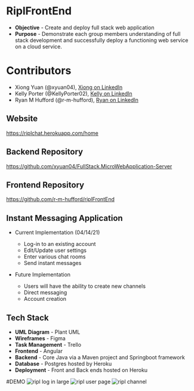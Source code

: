 # RiplFrontEnd
* **Objective** - Create and deploy full stack web application
* **Purpose** - Demonstrate each group members understanding of full stack development and successfully deploy a functioning web service on a cloud service.


# Contributors
* Xiong Yuan (@xyuan04), [Xiong on LinkedIn](https://www.linkedin.com/in/xiongyuan/) 
* Kelly Porter (@KellyPorter02), [Kelly on LinkedIn](https://www.linkedin.com/in/kellyporter02/) 
* Ryan M Hufford (@r-m-hufford), [Ryan on LinkedIn](https://www.linkedin.com/in/rmhufford/)


## Website
https://riplchat.herokuapp.com/home


## Backend Repository
https://github.com/xyuan04/FullStack.MicroWebApplication-Server

## Frontend Repository
https://github.com/r-m-hufford/riplFrontEnd

## Instant Messaging Application
* Current Implementation (04/14/21)
  * Log-in to an existing account
  * Edit/Update user settings 
  * Enter various chat rooms
  * Send instant messages

* Future Implementation
  * Users will have the ability to create new channels
  * Direct messaging
  * Account creation

## Tech Stack
* **UML Diagram** - Plant UML
* **Wireframes** - Figma
* **Task Management** - Trello
* **Frontend** - Angular
* **Backend** - Core Java via a Maven project and Springboot framework
* **Database** - Postgres hosted by Heroku
* **Deployment** - Front and Back ends hosted on Heroku

#DEMO
![ripl log in large](https://user-images.githubusercontent.com/75540963/118400886-91297c80-b631-11eb-80e3-4ceba2938c26.png)
![ripl user page](https://user-images.githubusercontent.com/75540963/118400892-94bd0380-b631-11eb-9983-eb88a38f754f.png)
![ripl channel](https://user-images.githubusercontent.com/75540963/118400899-98508a80-b631-11eb-9ff7-a6d87ba0633d.png)
